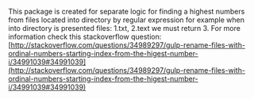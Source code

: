 This package is created for separate logic for finding a highest numbers from files 
located into directory by regular expression for example when into directory is 
presented files: 1.txt, 2.text we must return 3. For more information check this
stackoverflow question: 
[http://stackoverflow.com/questions/34989297/gulp-rename-files-with-ordinal-numbers-starting-index-from-the-higest-number-i/34991039#34991039](http://stackoverflow.com/questions/34989297/gulp-rename-files-with-ordinal-numbers-starting-index-from-the-higest-number-i/34991039#34991039) 
